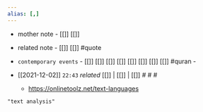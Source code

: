 ```yaml
---
alias: [,]
---
```

- mother note - [[]] [[]]
- related note - [[]] [[]] #quote 
- `contemporary events` - [[]] [[]] [[]] [[]] [[]] [[]] [[]] [[]] #quran - 

- [[2021-12-02]]  `22:43` _related_ [[]] | [[]] | [[]] # # #
	- https://onlinetoolz.net/text-languages

```query
"text analysis"
```
